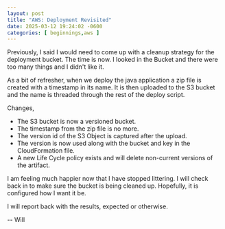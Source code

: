 ```yaml
---
layout: post
title: "AWS: Deployment Revisited"
date: 2025-03-12 19:24:02 -0600
categories: [ beginnings,aws ]
---
```


Previously, I said I would need to come up with a cleanup strategy for
the deployment bucket. The time is now. I looked in the Bucket and there were too many things and I didn't like it.

As a bit of refresher, when we deploy the java application a zip file is
created with a timestamp in its name. It is then uploaded to the S3 bucket and the name is threaded through
the rest of the deploy script.

Changes, 
 * The S3 bucket is now a versioned bucket. 
 * The timestamp from the zip file is no more. 
 * The version id of the S3 Object is captured after the upload. 
 * The version is now used along with the bucket and key in the CloudFormation file.  
 * A new Life Cycle policy exists and will delete non-current versions of the artifact.

 I am feeling much happier now that I have stopped littering. I will check back in to make sure
the bucket is being cleaned up. Hopefully, it is configured how I want it be.

I will report back with the results, expected or otherwise.

 -- Will